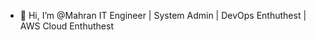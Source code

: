 - 👋 Hi, I’m @Mahran
IT Engineer | System Admin | DevOps Enthuthest | AWS Cloud Enthuthest

<!---
Mahran1998/Mahran1998 is a ✨ special ✨ repository because its `README.md` (this file) appears on your GitHub profile.
You can click the Preview link to take a look at your changes.
--->
